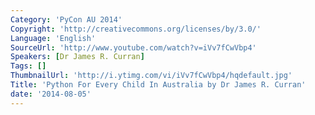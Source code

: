 ```yaml
---
Category: 'PyCon AU 2014'
Copyright: 'http://creativecommons.org/licenses/by/3.0/'
Language: 'English'
SourceUrl: 'http://www.youtube.com/watch?v=iVv7fCwVbp4'
Speakers: [Dr James R. Curran]
Tags: []
ThumbnailUrl: 'http://i.ytimg.com/vi/iVv7fCwVbp4/hqdefault.jpg'
Title: 'Python For Every Child In Australia by Dr James R. Curran'
date: '2014-08-05'
---
```

